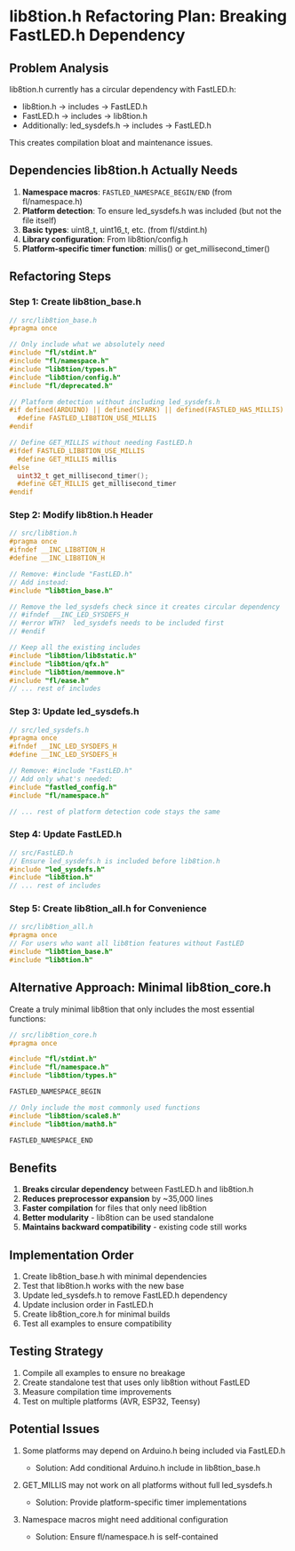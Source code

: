 # lib8tion.h Refactoring Plan: Breaking FastLED.h Dependency

## Problem Analysis

lib8tion.h currently has a circular dependency with FastLED.h:
- lib8tion.h → includes → FastLED.h
- FastLED.h → includes → lib8tion.h
- Additionally: led_sysdefs.h → includes → FastLED.h

This creates compilation bloat and maintenance issues.

## Dependencies lib8tion.h Actually Needs

1. **Namespace macros**: `FASTLED_NAMESPACE_BEGIN/END` (from fl/namespace.h)
2. **Platform detection**: To ensure led_sysdefs.h was included (but not the file itself)
3. **Basic types**: uint8_t, uint16_t, etc. (from fl/stdint.h)
4. **Library configuration**: From lib8tion/config.h
5. **Platform-specific timer function**: millis() or get_millisecond_timer()

## Refactoring Steps

### Step 1: Create lib8tion_base.h
```cpp
// src/lib8tion_base.h
#pragma once

// Only include what we absolutely need
#include "fl/stdint.h"
#include "fl/namespace.h"
#include "lib8tion/types.h"
#include "lib8tion/config.h"
#include "fl/deprecated.h"

// Platform detection without including led_sysdefs.h
#if defined(ARDUINO) || defined(SPARK) || defined(FASTLED_HAS_MILLIS)
  #define FASTLED_LIB8TION_USE_MILLIS
#endif

// Define GET_MILLIS without needing FastLED.h
#ifdef FASTLED_LIB8TION_USE_MILLIS
  #define GET_MILLIS millis
#else
  uint32_t get_millisecond_timer();
  #define GET_MILLIS get_millisecond_timer
#endif
```

### Step 2: Modify lib8tion.h Header
```cpp
// src/lib8tion.h
#pragma once
#ifndef __INC_LIB8TION_H
#define __INC_LIB8TION_H

// Remove: #include "FastLED.h"
// Add instead:
#include "lib8tion_base.h"

// Remove the led_sysdefs check since it creates circular dependency
// #ifndef __INC_LED_SYSDEFS_H
// #error WTH?  led_sysdefs needs to be included first
// #endif

// Keep all the existing includes
#include "lib8tion/lib8static.h"
#include "lib8tion/qfx.h"
#include "lib8tion/memmove.h"
#include "fl/ease.h"
// ... rest of includes
```

### Step 3: Update led_sysdefs.h
```cpp
// src/led_sysdefs.h
#pragma once
#ifndef __INC_LED_SYSDEFS_H
#define __INC_LED_SYSDEFS_H

// Remove: #include "FastLED.h"
// Add only what's needed:
#include "fastled_config.h"
#include "fl/namespace.h"

// ... rest of platform detection code stays the same
```

### Step 4: Update FastLED.h
```cpp
// src/FastLED.h
// Ensure led_sysdefs.h is included before lib8tion.h
#include "led_sysdefs.h"
#include "lib8tion.h"
// ... rest of includes
```

### Step 5: Create lib8tion_all.h for Convenience
```cpp
// src/lib8tion_all.h
#pragma once
// For users who want all lib8tion features without FastLED
#include "lib8tion_base.h"
#include "lib8tion.h"
```

## Alternative Approach: Minimal lib8tion_core.h

Create a truly minimal lib8tion that only includes the most essential functions:

```cpp
// src/lib8tion_core.h
#pragma once

#include "fl/stdint.h"
#include "fl/namespace.h"
#include "lib8tion/types.h"

FASTLED_NAMESPACE_BEGIN

// Only include the most commonly used functions
#include "lib8tion/scale8.h"
#include "lib8tion/math8.h"

FASTLED_NAMESPACE_END
```

## Benefits

1. **Breaks circular dependency** between FastLED.h and lib8tion.h
2. **Reduces preprocessor expansion** by ~35,000 lines
3. **Faster compilation** for files that only need lib8tion
4. **Better modularity** - lib8tion can be used standalone
5. **Maintains backward compatibility** - existing code still works

## Implementation Order

1. Create lib8tion_base.h with minimal dependencies
2. Test that lib8tion.h works with the new base
3. Update led_sysdefs.h to remove FastLED.h dependency
4. Update inclusion order in FastLED.h
5. Create lib8tion_core.h for minimal builds
6. Test all examples to ensure compatibility

## Testing Strategy

1. Compile all examples to ensure no breakage
2. Create standalone test that uses only lib8tion without FastLED
3. Measure compilation time improvements
4. Test on multiple platforms (AVR, ESP32, Teensy)

## Potential Issues

1. Some platforms may depend on Arduino.h being included via FastLED.h
   - Solution: Add conditional Arduino.h include in lib8tion_base.h
   
2. GET_MILLIS may not work on all platforms without full led_sysdefs.h
   - Solution: Provide platform-specific timer implementations

3. Namespace macros might need additional configuration
   - Solution: Ensure fl/namespace.h is self-contained
